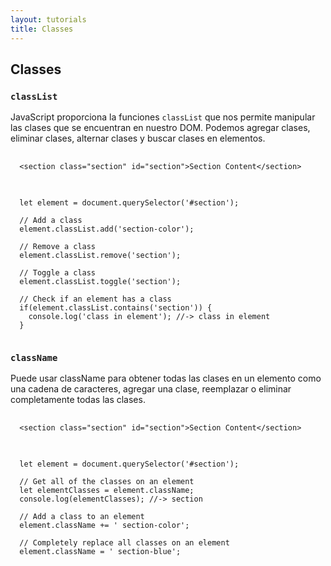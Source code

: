 ```yaml
---
layout: tutorials
title: Classes
---
```

<h2 class="tutorials-content__sub-title">Classes</h2>

<h3 class="tutorials-content__sub-title"><code class="tutorials__code">classList</code></h3>

<p class="tutorials-content__text">JavaScript proporciona la funciones <code class="tutorials__code">classList</code> que nos permite manipular las clases que se encuentran en nuestro DOM. Podemos agregar clases, eliminar clases, alternar clases y buscar clases en elementos.</p>

<pre>
  <code class="language-html">
  &#60;section class="section" id="section"&#62;Section Content&#60;/section&#62;
  </code>
</pre>

<pre>
  <code class="language-javascript">
  let element = document.querySelector('#section');

  // Add a class
  element.classList.add('section-color');

  // Remove a class
  element.classList.remove('section');

  // Toggle a class
  element.classList.toggle('section');

  // Check if an element has a class
  if(element.classList.contains('section')) {
    console.log('class in element'); //-> class in element
  }
  </code>
</pre>

<h3 class="tutorials-content__sub-title"><code class="tutorials__code">className</code></h3>

<p class="tutorials-content__text">Puede usar className para obtener todas las clases en un elemento como una cadena de caracteres, agregar una clase, reemplazar o eliminar completamente todas las clases.</p>

<pre>
  <code class="language-html">
  &#60;section class="section" id="section"&#62;Section Content&#60;/section&#62;
  </code>
</pre>

<pre>
  <code class="language-javascript">
  let element = document.querySelector('#section');

  // Get all of the classes on an element
  let elementClasses = element.className;
  console.log(elementClasses); //-> section

  // Add a class to an element
  element.className += ' section-color';

  // Completely replace all classes on an element
  element.className = ' section-blue';
  </code>
</pre>
